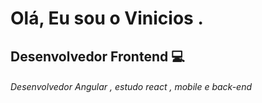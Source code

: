 <h1 align="left" >Olá, Eu sou o Vinicios .</h1>

<h2 align="Left">  Desenvolvedor Frontend 💻</h2> 
<h6>Desenvolvedor Angular , estudo react , mobile e back-end</p> 


 
